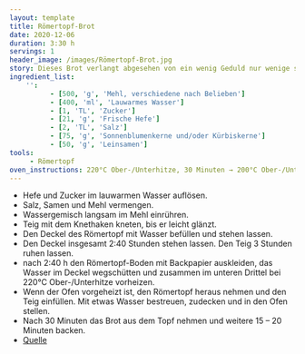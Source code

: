 ```yaml
---
layout: template
title: Römertopf-Brot
date: 2020-12-06
duration: 3:30 h
servings: 1
header_image: /images/Römertopf-Brot.jpg
story: Dieses Brot verlangt abgesehen von ein wenig Geduld nur wenige sehr leichte Arbeitsschritte und schmeckt trotzdem ordentlich.
ingredient_list:
    '':
          - [500, 'g', 'Mehl, verschiedene nach Belieben']
          - [400, 'ml', 'Lauwarmes Wasser']
          - [1, 'TL', 'Zucker']
          - [21, 'g', 'Frische Hefe']
          - [2, 'TL', 'Salz']
          - [75, 'g', 'Sonnenblumenkerne und/oder Kürbiskerne']
          - [50, 'g', 'Leinsamen']
tools:
     - Römertopf
oven_instructions: 220°C Ober-/Unterhitze, 30 Minuten → 200°C Ober-/Unterhitze, 15 – 20 Minuten 
---
```


- Hefe und Zucker im lauwarmen Wasser auflösen.
- Salz, Samen und Mehl vermengen.
- Wassergemisch langsam im Mehl einrühren.
- Teig mit dem Knethaken kneten, bis er leicht glänzt.
- Den Deckel des Römertopf mit Wasser befüllen und stehen lassen.
- Den  Deckel insgesamt 2:40 Stunden stehen lassen. Den Teig 3 Stunden ruhen lassen.
- nach 2:40 h den Römertopf-Boden mit Backpapier auskleiden, das Wasser im Deckel wegschütten und zusammen im unteren Drittel bei 220°C Ober-/Unterhitze vorheizen.
- Wenn der Ofen vorgeheizt ist, den Römertopf heraus nehmen und den Teig einfüllen. Mit etwas Wasser bestreuen, zudecken und in den Ofen stellen.
- Nach 30 Minuten das Brot aus dem Topf nehmen und weitere 15 – 20 Minuten backen.
- <a href='https://www.youtube.com/watch?v=Yu4zqIjClqo&t=1s'>Quelle</a>